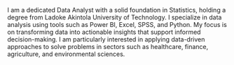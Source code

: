 I am a dedicated Data Analyst with a solid foundation in Statistics, holding a degree from Ladoke Akintola University of Technology. I specialize in data analysis using tools such as Power BI, Excel, SPSS, and Python. My focus is on transforming data into actionable insights that support informed decision-making. I am particularly interested in applying data-driven approaches to solve problems in sectors such as healthcare, finance, agriculture, and environmental sciences.


